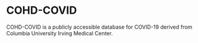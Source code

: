 # COHD-COVID
COHD-COVID is a publicly accessible database for COVID-19 derived from Columbia University Irving Medical Center.